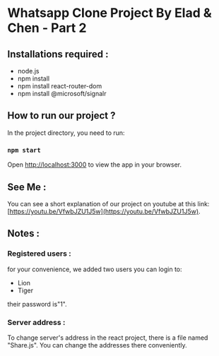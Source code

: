 # Whatsapp Clone Project By Elad & Chen - Part 2

## Installations required :

* node.js
* npm install
* npm install react-router-dom
* npm install @microsoft/signalr

## How to run our project ?

In the project directory, you need to run:

### `npm start`

Open [http://localhost:3000](http://localhost:3000) to view the app in your browser.

## See Me :

You can see a short explanation of our project on youtube at this link: [https://youtu.be/VfwbJZU1J5w](https://youtu.be/VfwbJZU1J5w).

## Notes :

### Registered users :

for your convenience, we added two users you can login to: 
* Lion
* Tiger

their password is"1".

### Server address :

To change server's address in the react project, there is a file named "Share.js".
You can change the addresses there conveniently.
